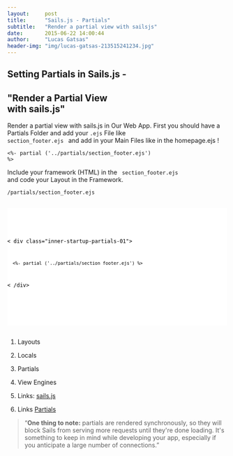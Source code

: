 ```yaml
---
layout:     post
title:      "Sails.js - Partials"
subtitle:   "Render a partial view with sailsjs"
date:       2015-06-22 14:00:44
author:     "Lucas Gatsas"
header-img: "img/lucas-gatsas-213515241234.jpg"
---
```

<h2 class="section-heading">Setting Partials in Sails.js -</h2>
<h2 class="section-heading">"Render a Partial View <br> with sails.js"</h2>


Render a partial view with sails.js in Our Web App. First you should have a Partials Folder and add your <code>.ejs</code>
 File like <code> section_footer.ejs  </code>  and add in your Main Files like in the homepage.ejs ! 


<code><%- partial ('../partials/section_footer.ejs') %></code> 

Include your framework (HTML) in the  <code> section_footer.ejs  </code> and code your Layout in the Framework.




<code>/partials/section_footer.ejs</code> 


<div style="overflow:auto; height=200; width=100%;">
<pre style="color:black;background:white;"><pre>

<code>

< div class="inner-startup-partials-01">

      <%- partial ('../partials/section_footer.ejs') %>  

  < /div>

</code>

</pre></pre></div>




1. Layouts
2. Locals
3. Partials
4. View Engines




1. Links: <a href="http://sailsjs.org/#!/documentation/concepts" target="_blank">sails.js</a>
2. Links <a href="http://sailsjs.org/#!/documentation/concepts/Views/Partials.html" target="_blank">Partials </a> 

<blockquote>
“<strong>One thing to note:</strong> partials are rendered synchronously, so they will block Sails from serving more requests until they're done loading. It's something to keep in mind while developing your app, especially if you anticipate a large number of connections.” 
</blockquote>

